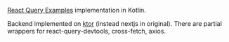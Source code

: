 [React Query Examples](https://react-query.tanstack.com/examples/simple) implementation in Kotlin.

Backend implemented on [ktor](https://ktor.io/) (instead nextjs in original).
There are partial wrappers for react-query-devtools, cross-fetch, axios.

